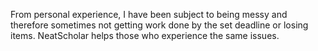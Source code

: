 From personal experience, I have been subject to being messy and therefore sometimes not getting work done by the set deadline or losing items. 
NeatScholar helps those who experience the same issues. 
